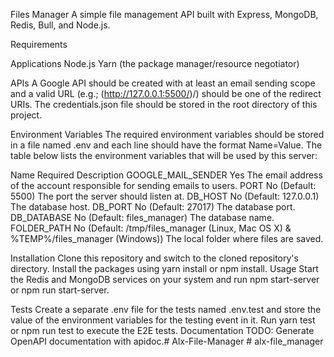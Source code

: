 Files Manager
A simple file management API built with Express, MongoDB, Redis, Bull, and Node.js.

Requirements

Applications
Node.js
Yarn (the package manager/resource negotiator)

APIs
A Google API should be created with at least an email sending scope and a valid URL (e.g.; (http://127.0.0.1:5500/)/) should be one of the redirect URIs. The credentials.json file should be stored in the root directory of this project.

Environment Variables
The required environment variables should be stored in a file named .env and each line should have the format Name=Value. The table below lists the environment variables that will be used by this server:

Name	Required	Description
GOOGLE_MAIL_SENDER	Yes	The email address of the account responsible for sending emails to users.
PORT	No (Default: 5500)	The port the server should listen at.
DB_HOST	No (Default: 127.0.0.1)	The database host.
DB_PORT	No (Default: 27017)	The database port.
DB_DATABASE	No (Default: files_manager)	The database name.
FOLDER_PATH	No (Default: /tmp/files_manager (Linux, Mac OS X) & %TEMP%/files_manager (Windows))	The local folder where files are saved.

Installation
Clone this repository and switch to the cloned repository's directory.
Install the packages using yarn install or npm install.
Usage
Start the Redis and MongoDB services on your system and run npm start-server or npm run start-server.

Tests
Create a separate .env file for the tests named .env.test and store the value of the environment variables for the testing event in it.
Run yarn test or npm run test to execute the E2E tests.
Documentation
TODO: Generate OpenAPI documentation with apidoc.#   A l x - F i l e - M a n a g e r  
 #   a l x - f i l e _ m a n a g e r  
 